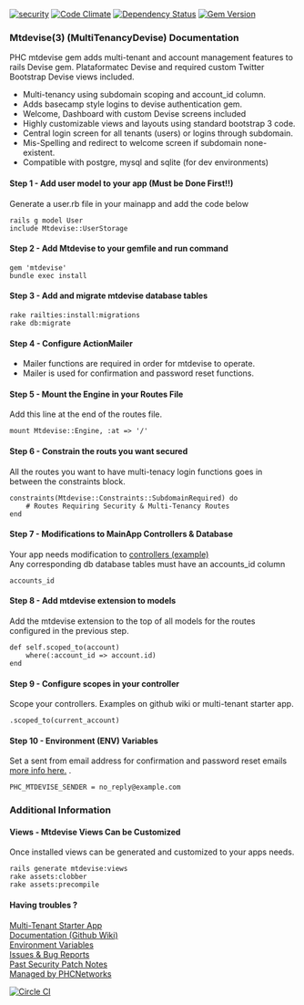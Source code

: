 [![security](https://hakiri.io/github/PHCNetworks/multi-tenancy-devise/master.svg)](https://hakiri.io/github/PHCNetworks/multi-tenancy-devise/master)
[![Code Climate](https://codeclimate.com/github/PHCNetworks/multi-tenancy-devise/badges/gpa.svg)](https://codeclimate.com/github/PHCNetworks/multi-tenancy-devise)
[![Dependency Status](https://gemnasium.com/badges/github.com/PHCNetworks/multi-tenancy-devise.svg)](https://gemnasium.com/github.com/PHCNetworks/multi-tenancy-devise)
[![Gem Version](https://badge.fury.io/rb/mtdevise.svg)](https://badge.fury.io/rb/mtdevise)
  
### Mtdevise(3) (MultiTenancyDevise) Documentation  
PHC mtdevise gem adds multi-tenant and account management features to rails Devise gem. Plataformatec Devise and required custom Twitter Bootstrap Devise views included.  

* Multi-tenancy using subdomain scoping and account_id column.
* Adds basecamp style logins to devise authentication gem.  
* Welcome, Dashboard with custom Devise screens included  
* Highly customizable views and layouts using standard bootstrap 3 code.  
* Central login screen for all tenants (users) or logins through subdomain. 
* Mis-Spelling and redirect to welcome screen if subdomain none-existent.
* Compatible with postgre, mysql and sqlite (for dev environments)  

#### Step 1 - Add user model to your app (Must be Done First!!)
Generate a user.rb file in your mainapp and add the code below 

	rails g model User
	include Mtdevise::UserStorage
  
#### Step 2 - Add Mtdevise to your gemfile and run command  
  
	gem 'mtdevise'
	bundle exec install

#### Step 3 - Add and migrate mtdevise database tables
	rake railties:install:migrations
	rake db:migrate
  
#### Step 4 - Configure ActionMailer
* Mailer functions are required in order for mtdevise to operate.
* Mailer is used for confirmation and password reset functions.

#### Step 5 - Mount the Engine in your Routes File
Add this line at the end of the routes file.  
  
	mount Mtdevise::Engine, :at => '/'

#### Step 6 - Constrain the routs you want secured
All the routes you want to have multi-tenacy login functions goes in between the constraints block.

	constraints(Mtdevise::Constraints::SubdomainRequired) do
		# Routes Requiring Security & Multi-Tenancy Routes  
	end
  
#### Step 7 - Modifications to MainApp Controllers & Database  
Your app needs modification to [controllers (example)](https://github.com/PHCNetworks/multi-tenancy-devise/wiki/Scoped-Controller-Example)  
Any corresponding db database tables must have an accounts_id column
  
	accounts_id
  
#### Step 8 - Add mtdevise extension to models  
Add the mtdevise extension to the top of all models for the routes configured in the previous step.  
  
	def self.scoped_to(account)
		where(:account_id => account.id)
	end
  
#### Step 9 - Configure scopes in your controller
Scope your controllers. Examples on github wiki or multi-tenant starter app.

	.scoped_to(current_account)
  
#### Step 10 - Environment (ENV) Variables
Set a sent from email address for confirmation and password reset emails [more info here.](https://github.com/PHCNetworks/multi-tenancy-devise/wiki/ENV---Environment-Variables)  .  
  
	PHC_MTDEVISE_SENDER = no_reply@example.com
  
### Additional Information  
  
#### Views - Mtdevise Views Can be Customized  
Once installed views can be generated and customized to your apps needs.  
  
    rails generate mtdevise:views
    rake assets:clobber
    rake assets:precompile
  
#### Having troubles ?  
[Multi-Tenant Starter App](https://github.com/PHCNetworks/multi-tenancy-starter-devise)  
[Documentation (Github Wiki)](https://github.com/PHCNetworks/multi-tenancy-devise/wiki)  
[Environment Variables](https://github.com/PHCNetworks/multi-tenancy-devise/wiki/ENV---Environment-Variables)  
[Issues & Bug Reports](https://github.com/PHCNetworks/multi-tenancy-devise/issues)  
[Past Security Patch Notes](https://github.com/PHCNetworks/multi-tenancy-devise/wiki/Critical-Security-Updates)  
[Managed by PHCNetworks](http://phcnetworks.net)  
  
[![Circle CI](https://circleci.com/gh/PHCNetworks/multi-tenancy-devise/tree/master.svg?style=svg)](https://circleci.com/gh/PHCNetworks/multi-tenancy-devise/tree/master)
